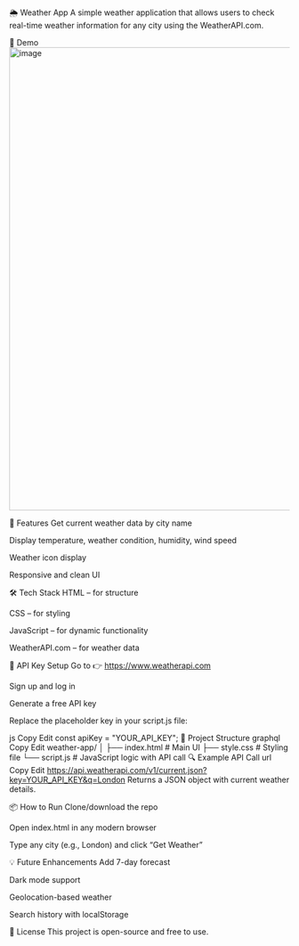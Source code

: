 🌦️ Weather App
A simple weather application that allows users to check real-time weather information for any city using the WeatherAPI.com.

📸 Demo
<img width="1279" height="832" alt="image" src="https://github.com/user-attachments/assets/7f96b087-230a-43d6-bb14-5c51c4d0740e" />


🚀 Features
Get current weather data by city name

Display temperature, weather condition, humidity, wind speed

Weather icon display

Responsive and clean UI

🛠️ Tech Stack
HTML – for structure

CSS – for styling

JavaScript – for dynamic functionality

WeatherAPI.com – for weather data

🔑 API Key Setup
Go to 👉 https://www.weatherapi.com

Sign up and log in

Generate a free API key

Replace the placeholder key in your script.js file:

js
Copy
Edit
const apiKey = "YOUR_API_KEY";
📁 Project Structure
graphql
Copy
Edit
weather-app/
│
├── index.html        # Main UI
├── style.css         # Styling file
└── script.js         # JavaScript logic with API call
🔍 Example API Call
url
Copy
Edit
https://api.weatherapi.com/v1/current.json?key=YOUR_API_KEY&q=London
Returns a JSON object with current weather details.

📦 How to Run
Clone/download the repo

Open index.html in any modern browser

Type any city (e.g., London) and click “Get Weather”

💡 Future Enhancements
Add 7-day forecast

Dark mode support

Geolocation-based weather

Search history with localStorage

📜 License
This project is open-source and free to use.
